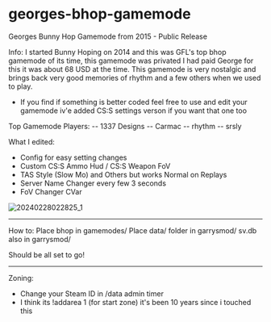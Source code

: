 # georges-bhop-gamemode
Georges Bunny Hop Gamemode from 2015 - Public Release

Info: I started Bunny Hoping on 2014 and this was GFL's top bhop gamemode of its time, this gamemode was privated I had paid George for this it was about 68 USD at the time. This gamemode is very nostalgic and brings back very good memories of rhythm and a few others when we used to play.

- If you find if something is better coded feel free to use and edit your gamemode iv'e added CS:S settings verson if you want that one too

Top Gamemode Players:
-- 1337 Designs
-- Carmac
-- rhythm
-- srsly

What I edited: 
- Config for easy setting changes
- Custom CS:S Ammo Hud / CS:S Weapon FoV
- TAS Style (Slow Mo) and Others but works Normal on Replays
- Server Name Changer every few 3 seconds
- FoV Changer CVar

![20240228022825_1](https://github.com/FiBzYDev/georges-bhop-gamemode/assets/58349075/3a8c6938-eab4-4d78-9ef7-81998d192242)

-------------------------------------------------
How to: Place bhop in gamemodes/
Place data/ folder in garrysmod/
sv.db also in garrysmod/

Should be all set to go!

-----------------------------------

Zoning:
- Change your Steam ID in /data admin timer
- I think its !addarea 1 (for start zone) it's been 10 years since i touched this
